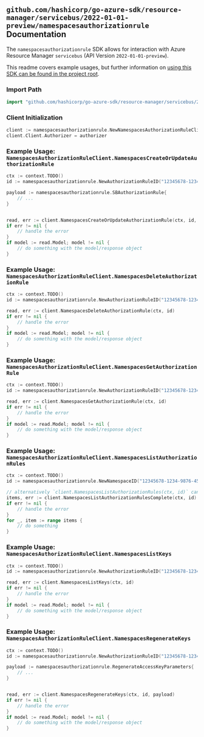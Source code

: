 
## `github.com/hashicorp/go-azure-sdk/resource-manager/servicebus/2022-01-01-preview/namespacesauthorizationrule` Documentation

The `namespacesauthorizationrule` SDK allows for interaction with Azure Resource Manager `servicebus` (API Version `2022-01-01-preview`).

This readme covers example usages, but further information on [using this SDK can be found in the project root](https://github.com/hashicorp/go-azure-sdk/tree/main/docs).

### Import Path

```go
import "github.com/hashicorp/go-azure-sdk/resource-manager/servicebus/2022-01-01-preview/namespacesauthorizationrule"
```


### Client Initialization

```go
client := namespacesauthorizationrule.NewNamespacesAuthorizationRuleClientWithBaseURI("https://management.azure.com")
client.Client.Authorizer = authorizer
```


### Example Usage: `NamespacesAuthorizationRuleClient.NamespacesCreateOrUpdateAuthorizationRule`

```go
ctx := context.TODO()
id := namespacesauthorizationrule.NewAuthorizationRuleID("12345678-1234-9876-4563-123456789012", "example-resource-group", "namespaceName", "authorizationRuleName")

payload := namespacesauthorizationrule.SBAuthorizationRule{
	// ...
}


read, err := client.NamespacesCreateOrUpdateAuthorizationRule(ctx, id, payload)
if err != nil {
	// handle the error
}
if model := read.Model; model != nil {
	// do something with the model/response object
}
```


### Example Usage: `NamespacesAuthorizationRuleClient.NamespacesDeleteAuthorizationRule`

```go
ctx := context.TODO()
id := namespacesauthorizationrule.NewAuthorizationRuleID("12345678-1234-9876-4563-123456789012", "example-resource-group", "namespaceName", "authorizationRuleName")

read, err := client.NamespacesDeleteAuthorizationRule(ctx, id)
if err != nil {
	// handle the error
}
if model := read.Model; model != nil {
	// do something with the model/response object
}
```


### Example Usage: `NamespacesAuthorizationRuleClient.NamespacesGetAuthorizationRule`

```go
ctx := context.TODO()
id := namespacesauthorizationrule.NewAuthorizationRuleID("12345678-1234-9876-4563-123456789012", "example-resource-group", "namespaceName", "authorizationRuleName")

read, err := client.NamespacesGetAuthorizationRule(ctx, id)
if err != nil {
	// handle the error
}
if model := read.Model; model != nil {
	// do something with the model/response object
}
```


### Example Usage: `NamespacesAuthorizationRuleClient.NamespacesListAuthorizationRules`

```go
ctx := context.TODO()
id := namespacesauthorizationrule.NewNamespaceID("12345678-1234-9876-4563-123456789012", "example-resource-group", "namespaceName")

// alternatively `client.NamespacesListAuthorizationRules(ctx, id)` can be used to do batched pagination
items, err := client.NamespacesListAuthorizationRulesComplete(ctx, id)
if err != nil {
	// handle the error
}
for _, item := range items {
	// do something
}
```


### Example Usage: `NamespacesAuthorizationRuleClient.NamespacesListKeys`

```go
ctx := context.TODO()
id := namespacesauthorizationrule.NewAuthorizationRuleID("12345678-1234-9876-4563-123456789012", "example-resource-group", "namespaceName", "authorizationRuleName")

read, err := client.NamespacesListKeys(ctx, id)
if err != nil {
	// handle the error
}
if model := read.Model; model != nil {
	// do something with the model/response object
}
```


### Example Usage: `NamespacesAuthorizationRuleClient.NamespacesRegenerateKeys`

```go
ctx := context.TODO()
id := namespacesauthorizationrule.NewAuthorizationRuleID("12345678-1234-9876-4563-123456789012", "example-resource-group", "namespaceName", "authorizationRuleName")

payload := namespacesauthorizationrule.RegenerateAccessKeyParameters{
	// ...
}


read, err := client.NamespacesRegenerateKeys(ctx, id, payload)
if err != nil {
	// handle the error
}
if model := read.Model; model != nil {
	// do something with the model/response object
}
```
